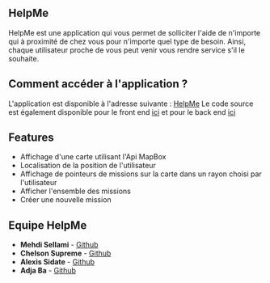 ## HelpMe
HelpMe est une application qui vous permet de solliciter l'aide de n'importe qui à proximité de chez vous pour n'importe quel type de besoin.
Ainsi, chaque utilisateur proche de vous peut venir vous rendre service s'il le souhaite.

## Comment accéder à l'application ?
L'application est disponible à l'adresse suivante : [HelpMe](https://helpmeweb.herokuapp.com/)
Le code source est également disponible pour le front end [ici](https://github.com/mehdisellami/Helpme-Frontend) et pour le back end [ici](https://github.com/mehdisellami/Helpme-Backend)

## Features
* Affichage d'une carte utilisant l'Api MapBox
* Localisation de la position de l'utilisateur
* Affichage de pointeurs de missions sur la carte dans un rayon choisi par l'utilisateur
* Afficher l'ensemble des missions
* Créer une nouvelle mission

## Equipe HelpMe
* **Mehdi Sellami** - [Github](https://github.com/mehdisellami)
* **Chelson Supreme** - [Github](https://github.com/SUPREMEchelson)
* **Alexis Sidate** - [Github](https://github.com/sidatealexis)
* **Adja Ba** - [Github](https://github.com/adjarokhaya)
